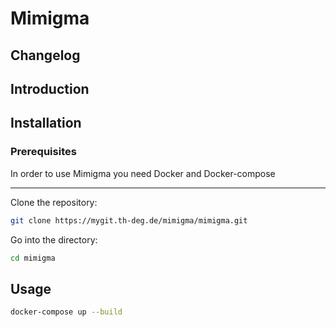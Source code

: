 # Mimigma

## Changelog

## Introduction

## Installation

### Prerequisites

In order to use Mimigma you need Docker and Docker-compose

---

Clone the repository:
```bash
git clone https://mygit.th-deg.de/mimigma/mimigma.git
```

Go into the directory:
```bash
cd mimigma
```

## Usage

```bash
docker-compose up --build
```
